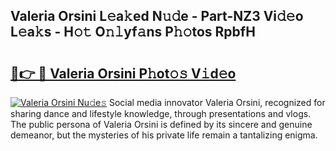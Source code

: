 ## Valeria Orsini L𝚎a𝚔ed N𝚞𝚍e - Part-NZ3 Vi𝚍𝚎o L𝚎a𝚔s - H𝚘𝚝 O𝚗𝚕yf𝚊ns P𝚑𝚘tos RpbfH

# <h2><a href="http://kf9xc8.oniu.top/?m=Valeria+Orsini">🔗👉 🔴 Valeria Orsini P𝚑ot𝚘𝚜 V𝚒d𝚎o</a></h2>

[![Valeria Orsini Nu𝚍e𝚜](https://i.imgur.com/0qMVB7G.gif)](http://kf9xc8.oniu.top/?m=Valeria+Orsini)
Social media innovator Valeria Orsini, recognized for sharing dance and lifestyle knowledge, through presentations and vlogs. The public persona of Valeria Orsini is defined by its sincere and genuine demeanor, but the mysteries of his private life remain a tantalizing enigma.  
